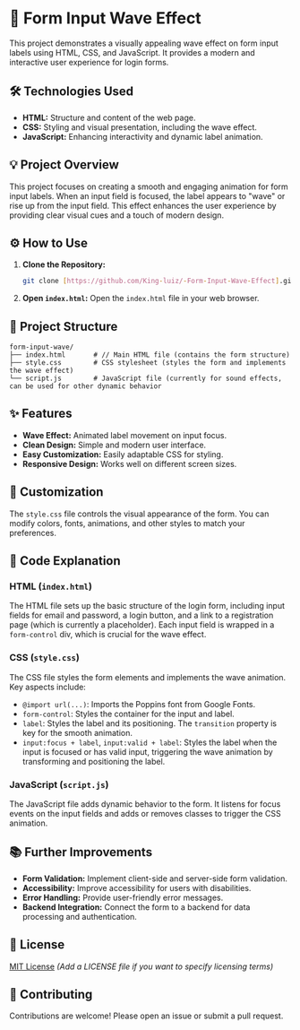 

# 🌊 Form Input Wave Effect

This project demonstrates a visually appealing wave effect on form input labels using HTML, CSS, and JavaScript.  It provides a modern and interactive user experience for login forms.


## 🛠️ Technologies Used

*   **HTML:**  Structure and content of the web page.
*   **CSS:** Styling and visual presentation, including the wave effect.
*   **JavaScript:**  Enhancing interactivity and dynamic label animation.

## 💡 Project Overview

This project focuses on creating a smooth and engaging animation for form input labels. When an input field is focused, the label appears to "wave" or rise up from the input field. This effect enhances the user experience by providing clear visual cues and a touch of modern design.

## ⚙️ How to Use

1.  **Clone the Repository:**
    ```bash
    git clone [https://github.com/King-luiz/-Form-Input-Wave-Effect].git
    ```
2.  **Open `index.html`:** Open the `index.html` file in your web browser.

## 🧰 Project Structure
```
form-input-wave/
├── index.html       # // Main HTML file (contains the form structure)
├── style.css        # CSS stylesheet (styles the form and implements the wave effect)
└── script.js        # JavaScript file (currently for sound effects, can be used for other dynamic behavior
```


## ✨ Features

*   **Wave Effect:**  Animated label movement on input focus.
*   **Clean Design:**  Simple and modern user interface.
*   **Easy Customization:**  Easily adaptable CSS for styling.
*   **Responsive Design:** Works well on different screen sizes.

## 🎨 Customization

The `style.css` file controls the visual appearance of the form. You can modify colors, fonts, animations, and other styles to match your preferences.

## 📜 Code Explanation

### HTML (`index.html`)

The HTML file sets up the basic structure of the login form, including input fields for email and password, a login button, and a link to a registration page (which is currently a placeholder).  Each input field is wrapped in a `form-control` div, which is crucial for the wave effect.

### CSS (`style.css`)

The CSS file styles the form elements and implements the wave animation.  Key aspects include:

*   `@import url(...)`: Imports the Poppins font from Google Fonts.
*   `form-control`:  Styles the container for the input and label.
*   `label`: Styles the label and its positioning.  The `transition` property is key for the smooth animation.
*   `input:focus + label`, `input:valid + label`: Styles the label when the input is focused or has valid input, triggering the wave animation by transforming and positioning the label.

### JavaScript (`script.js`)

The JavaScript file adds dynamic behavior to the form.  It listens for focus events on the input fields and adds or removes classes to trigger the CSS animation.

## 📚 Further Improvements

*   **Form Validation:** Implement client-side and server-side form validation.
*   **Accessibility:** Improve accessibility for users with disabilities.
*   **Error Handling:**  Provide user-friendly error messages.
*   **Backend Integration:** Connect the form to a backend for data processing and authentication.

## 📄 License

[MIT License](LICENSE) *(Add a LICENSE file if you want to specify licensing terms)*

## 🤝 Contributing

Contributions are welcome! Please open an issue or submit a pull request.
